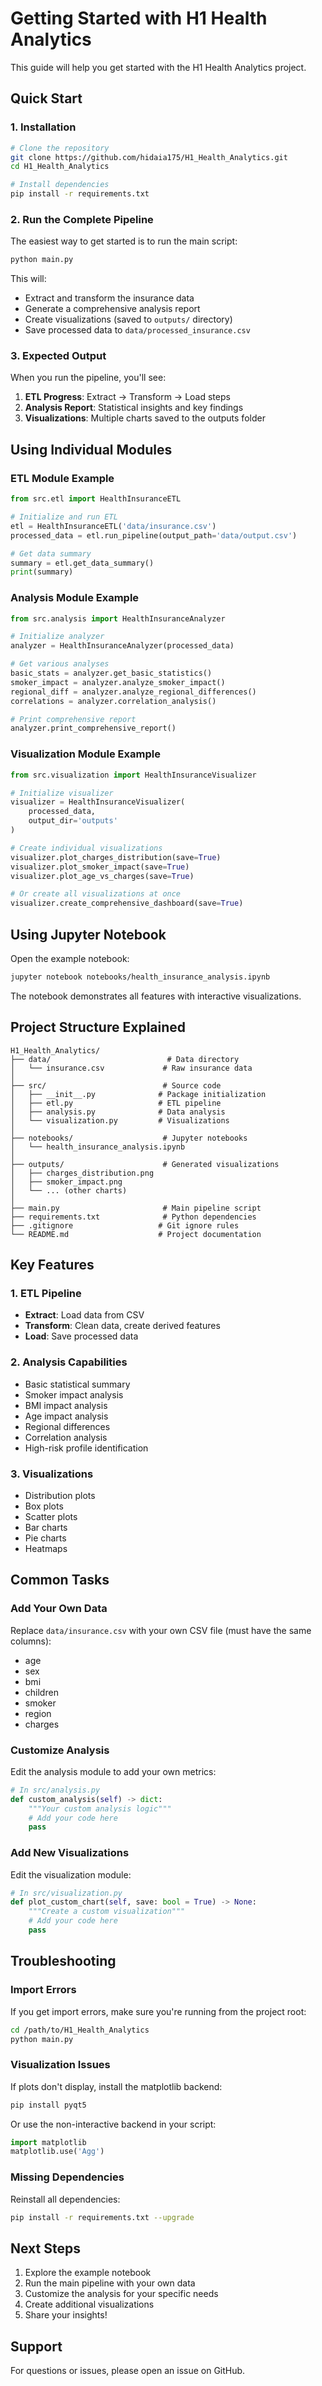 # Getting Started with H1 Health Analytics

This guide will help you get started with the H1 Health Analytics project.

## Quick Start

### 1. Installation

```bash
# Clone the repository
git clone https://github.com/hidaia175/H1_Health_Analytics.git
cd H1_Health_Analytics

# Install dependencies
pip install -r requirements.txt
```

### 2. Run the Complete Pipeline

The easiest way to get started is to run the main script:

```bash
python main.py
```

This will:
- Extract and transform the insurance data
- Generate a comprehensive analysis report
- Create visualizations (saved to `outputs/` directory)
- Save processed data to `data/processed_insurance.csv`

### 3. Expected Output

When you run the pipeline, you'll see:

1. **ETL Progress**: Extract → Transform → Load steps
2. **Analysis Report**: Statistical insights and key findings
3. **Visualizations**: Multiple charts saved to the outputs folder

## Using Individual Modules

### ETL Module Example

```python
from src.etl import HealthInsuranceETL

# Initialize and run ETL
etl = HealthInsuranceETL('data/insurance.csv')
processed_data = etl.run_pipeline(output_path='data/output.csv')

# Get data summary
summary = etl.get_data_summary()
print(summary)
```

### Analysis Module Example

```python
from src.analysis import HealthInsuranceAnalyzer

# Initialize analyzer
analyzer = HealthInsuranceAnalyzer(processed_data)

# Get various analyses
basic_stats = analyzer.get_basic_statistics()
smoker_impact = analyzer.analyze_smoker_impact()
regional_diff = analyzer.analyze_regional_differences()
correlations = analyzer.correlation_analysis()

# Print comprehensive report
analyzer.print_comprehensive_report()
```

### Visualization Module Example

```python
from src.visualization import HealthInsuranceVisualizer

# Initialize visualizer
visualizer = HealthInsuranceVisualizer(
    processed_data, 
    output_dir='outputs'
)

# Create individual visualizations
visualizer.plot_charges_distribution(save=True)
visualizer.plot_smoker_impact(save=True)
visualizer.plot_age_vs_charges(save=True)

# Or create all visualizations at once
visualizer.create_comprehensive_dashboard(save=True)
```

## Using Jupyter Notebook

Open the example notebook:

```bash
jupyter notebook notebooks/health_insurance_analysis.ipynb
```

The notebook demonstrates all features with interactive visualizations.

## Project Structure Explained

```
H1_Health_Analytics/
├── data/                          # Data directory
│   └── insurance.csv             # Raw insurance data
│
├── src/                          # Source code
│   ├── __init__.py              # Package initialization
│   ├── etl.py                   # ETL pipeline
│   ├── analysis.py              # Data analysis
│   └── visualization.py         # Visualizations
│
├── notebooks/                    # Jupyter notebooks
│   └── health_insurance_analysis.ipynb
│
├── outputs/                      # Generated visualizations
│   ├── charges_distribution.png
│   ├── smoker_impact.png
│   └── ... (other charts)
│
├── main.py                       # Main pipeline script
├── requirements.txt              # Python dependencies
├── .gitignore                   # Git ignore rules
└── README.md                    # Project documentation
```

## Key Features

### 1. ETL Pipeline
- **Extract**: Load data from CSV
- **Transform**: Clean data, create derived features
- **Load**: Save processed data

### 2. Analysis Capabilities
- Basic statistical summary
- Smoker impact analysis
- BMI impact analysis
- Age impact analysis
- Regional differences
- Correlation analysis
- High-risk profile identification

### 3. Visualizations
- Distribution plots
- Box plots
- Scatter plots
- Bar charts
- Pie charts
- Heatmaps

## Common Tasks

### Add Your Own Data

Replace `data/insurance.csv` with your own CSV file (must have the same columns):
- age
- sex
- bmi
- children
- smoker
- region
- charges

### Customize Analysis

Edit the analysis module to add your own metrics:

```python
# In src/analysis.py
def custom_analysis(self) -> dict:
    """Your custom analysis logic"""
    # Add your code here
    pass
```

### Add New Visualizations

Edit the visualization module:

```python
# In src/visualization.py
def plot_custom_chart(self, save: bool = True) -> None:
    """Create a custom visualization"""
    # Add your code here
    pass
```

## Troubleshooting

### Import Errors

If you get import errors, make sure you're running from the project root:

```bash
cd /path/to/H1_Health_Analytics
python main.py
```

### Visualization Issues

If plots don't display, install the matplotlib backend:

```bash
pip install pyqt5
```

Or use the non-interactive backend in your script:

```python
import matplotlib
matplotlib.use('Agg')
```

### Missing Dependencies

Reinstall all dependencies:

```bash
pip install -r requirements.txt --upgrade
```

## Next Steps

1. Explore the example notebook
2. Run the main pipeline with your own data
3. Customize the analysis for your specific needs
4. Create additional visualizations
5. Share your insights!

## Support

For questions or issues, please open an issue on GitHub.
